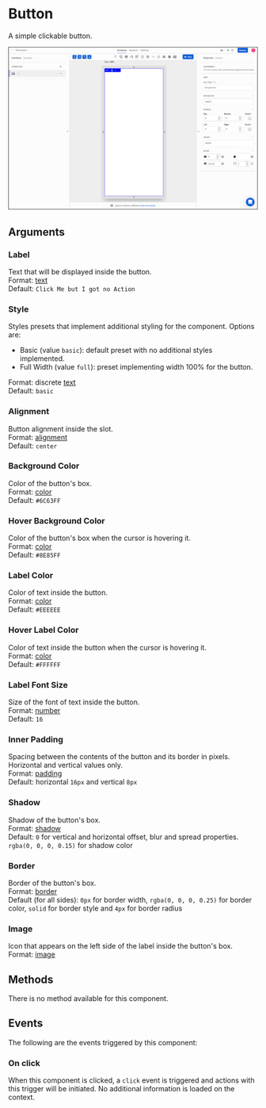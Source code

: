 # Button

A simple clickable button.

![](../../../../.gitbook/assets/button.gif)

## Arguments

### Label

Text that will be displayed inside the button.  
Format: [text](https://docs.abstra.app/docs/projects/front-end/arguments/argument-types#text)  
Default: `Click Me but I got no Action`

### Style

Styles presets that implement additional styling for the component. Options are:

* Basic \(value `basic`\): default preset with no additional styles implemented.  
* Full Width \(value `full`\): preset implementing width 100% for the button.   

Format: discrete [text](https://docs.abstra.app/docs/projects/front-end/arguments/argument-types#text)  
Default: `basic`

### Alignment

Button alignment inside the slot.  
Format: [alignment](https://docs.abstra.app/docs/projects/front-end/arguments/argument-types#alignment)  
Default: `center`

### Background Color

Color of the button's box.  
Format: [color](https://docs.abstra.app/docs/projects/front-end/arguments/argument-types#color)  
Default: `#6C63FF`

### Hover Background Color

Color of the button's box when the cursor is hovering it.  
Format: [color](https://docs.abstra.app/docs/projects/front-end/arguments/argument-types#color)  
Default: `#8E85FF`

### Label Color

Color of text inside the button.  
Format: [color](https://docs.abstra.app/docs/projects/front-end/arguments/argument-types#color)  
Default: `#EEEEEE`

### Hover Label Color

Color of text inside the button when the cursor is hovering it.  
Format: [color](https://docs.abstra.app/docs/projects/front-end/arguments/argument-types#color)  
Default: `#FFFFFF`

### Label Font Size

Size of the font of text inside the button.  
Format: [number](https://docs.abstra.app/docs/projects/front-end/arguments/argument-types#number)  
Default: `16`

### Inner Padding

Spacing between the contents of the button and its border in pixels. Horizontal and vertical values only.  
Format: [padding](https://docs.abstra.app/docs/projects/front-end/arguments/argument-types#padding)  
Default: horizontal `16px` and vertical `8px`

### Shadow

Shadow of the button's box.  
Format: [shadow](https://docs.abstra.app/docs/projects/front-end/arguments/argument-types#shadow)  
Default: `0` for vertical and horizontal offset, blur and spread properties. `rgba(0, 0, 0, 0.15)` for shadow color

### Border

Border of the button's box.  
Format: [border](https://docs.abstra.app/docs/projects/front-end/arguments/argument-types#border)  
Default \(for all sides\): `0px` for border width, `rgba(0, 0, 0, 0.25)` for border color, `solid` for border style and `4px` for border radius

### Image

Icon that appears on the left side of the label inside the button's box.  
Format: [image](https://docs.abstra.app/docs/projects/front-end/arguments/argument-types#image)

## Methods

There is no method available for this component.

## Events

The following are the events triggered by this component:

### On click

When this component is clicked, a `click` event is triggered and actions with this trigger will be initiated. No additional information is loaded on the context.

